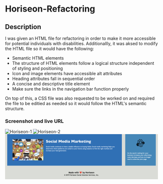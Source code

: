 # Horiseon-Refactoring

## Description
I was given an HTML file for refactoring in order to make it more accessible for potential individuals with disabilities. Additionallly, it was aksed to modify the HTML file so it would have the following:

- Semantic HTML elements
- The structure of HTML elements follow a logical structure independent of styling and positioning
- Icon and image elements have accessible alt attributes
- Heading attributes fall in sequential order
- A concise and descriptive title element
- Make sure the links in the navigation bar function properly

On top of this, a CSS file was also requested to be worked on and required the file to be editied as needed so it would follow the HTML's semantic structure. 

### Screenshot and live URL
<img width="1440" alt="Horiseon-1" src="https://user-images.githubusercontent.com/90587395/140593367-08200e9d-7947-49cd-8aef-deb123522a27.png">

<img width="1440" alt="Horiseon-2" src="https://user-images.githubusercontent.com/90587395/140593462-c17d2ee6-cf36-42ed-91f7-459de517a74d.png">

<img src="./assets/images/Horiseon-3.png">

